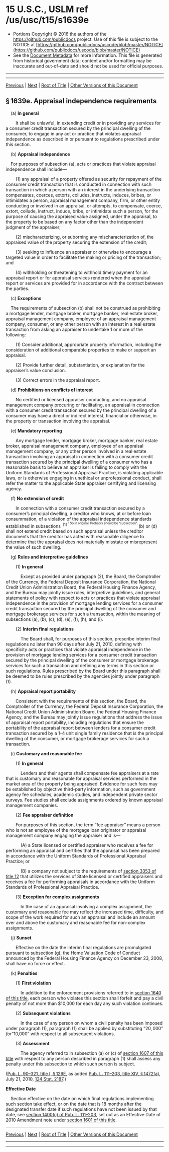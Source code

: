 ---
---

# 15 U.S.C., USLM ref /us/usc/t15/s1639e

* Portions Copyright © 2016 the authors of the https://github.com/publicdocs project.
  Use of this file is subject to the NOTICE at [https://github.com/publicdocs/uscode/blob/master/NOTICE](https://github.com/publicdocs/uscode/blob/master/NOTICE)
* See the [Document Metadata](././../../../../../..//README.md) for more information.
  This file is generated from historical government data; content and/or formatting may be inaccurate and out-of-date and should not be used for official purposes.

----------
----------

[Previous](./../../../../../..//us/usc/t15/ch41/schI/ptB/m__us_usc_t15_s1639d.md) | [Next](./../../../../../..//us/usc/t15/ch41/schI/ptB/m__us_usc_t15_s1639f.md) | [Root of Title](./../../../../../../) | [Other Versions of this Document](https://publicdocs.github.io/go/links?ns=uslm&ref=%2Fus%2Fusc%2Ft15%2Fs1639e)

## § 1639e. Appraisal independence requirements

    (a) __In general__ 

        It shall be unlawful, in extending credit or in providing any services for a consumer credit transaction secured by the principal dwelling of the consumer, to engage in any act or practice that violates appraisal independence as described in or pursuant to regulations prescribed under this section.

    (b) __Appraisal independence__ 

    For purposes of subsection (a), acts or practices that violate appraisal independence shall include—

        (1) any appraisal of a property offered as security for repayment of the consumer credit transaction that is conducted in connection with such transaction in which a person with an interest in the underlying transaction compensates, coerces, extorts, colludes, instructs, induces, bribes, or intimidates a person, appraisal management company, firm, or other entity conducting or involved in an appraisal, or attempts, to compensate, coerce, extort, collude, instruct, induce, bribe, or intimidate such a person, for the purpose of causing the appraised value assigned, under the appraisal, to the property to be based on any factor other than the independent judgment of the appraiser;

        (2) mischaracterizing, or suborning any mischaracterization of, the appraised value of the property securing the extension of the credit;

        (3) seeking to influence an appraiser or otherwise to encourage a targeted value in order to facilitate the making or pricing of the transaction; and

        (4) withholding or threatening to withhold timely payment for an appraisal report or for appraisal services rendered when the appraisal report or services are provided for in accordance with the contract between the parties.

    (c) __Exceptions__ 

    The requirements of subsection (b) shall not be construed as prohibiting a mortgage lender, mortgage broker, mortgage banker, real estate broker, appraisal management company, employee of an appraisal management company, consumer, or any other person with an interest in a real estate transaction from asking an appraiser to undertake 1 or more of the following:

        (1) Consider additional, appropriate property information, including the consideration of additional comparable properties to make or support an appraisal.

        (2) Provide further detail, substantiation, or explanation for the appraiser’s value conclusion.

        (3) Correct errors in the appraisal report.

    (d) __Prohibitions on conflicts of interest__ 

        No certified or licensed appraiser conducting, and no appraisal management company procuring or facilitating, an appraisal in connection with a consumer credit transaction secured by the principal dwelling of a consumer may have a direct or indirect interest, financial or otherwise, in the property or transaction involving the appraisal.

    (e) __Mandatory reporting__ 

        Any mortgage lender, mortgage broker, mortgage banker, real estate broker, appraisal management company, employee of an appraisal management company, or any other person involved in a real estate transaction involving an appraisal in connection with a consumer credit transaction secured by the principal dwelling of a consumer who has a reasonable basis to believe an appraiser is failing to comply with the Uniform Standards of Professional Appraisal Practice, is violating applicable laws, or is otherwise engaging in unethical or unprofessional conduct, shall refer the matter to the applicable State appraiser certifying and licensing agency.

    (f) __No extension of credit__ 

        In connection with a consumer credit transaction secured by a consumer’s principal dwelling, a creditor who knows, at or before loan consummation, of a violation of the appraisal independence standards established in subsections  <sup>\[1\]</sup>  <sup><sup> 1 So in original. Probably should be “subsection”. </sup></sup>  (b) or (d) shall not extend credit based on such appraisal unless the creditor documents that the creditor has acted with reasonable diligence to determine that the appraisal does not materially misstate or misrepresent the value of such dwelling.

    (g) __Rules and interpretive guidelines__ 

        (1) __In general__ 

            Except as provided under paragraph (2), the Board, the Comptroller of the Currency, the Federal Deposit Insurance Corporation, the National Credit Union Administration Board, the Federal Housing Finance Agency, and the Bureau may jointly issue rules, interpretive guidelines, and general statements of policy with respect to acts or practices that violate appraisal independence in the provision of mortgage lending services for a consumer credit transaction secured by the principal dwelling of the consumer and mortgage brokerage services for such a transaction, within the meaning of subsections (a), (b), (c), (d), (e), (f), (h), and (i).

        (2) __Interim final regulations__ 

            The Board shall, for purposes of this section, prescribe interim final regulations no later than 90 days after July 21, 2010, defining with specificity acts or practices that violate appraisal independence in the provision of mortgage lending services for a consumer credit transaction secured by the principal dwelling of the consumer or mortgage brokerage services for such a transaction and defining any terms in this section or such regulations. Rules prescribed by the Board under this paragraph shall be deemed to be rules prescribed by the agencies jointly under paragraph (1).

    (h) __Appraisal report portability__ 

        Consistent with the requirements of this section, the Board, the Comptroller of the Currency, the Federal Deposit Insurance Corporation, the National Credit Union Administration Board, the Federal Housing Finance Agency, and the Bureau may jointly issue regulations that address the issue of appraisal report portability, including regulations that ensure the portability of the appraisal report between lenders for a consumer credit transaction secured by a 1-4 unit single family residence that is the principal dwelling of the consumer, or mortgage brokerage services for such a transaction.

    (i) __Customary and reasonable fee__ 

        (1) __In general__ 

            Lenders and their agents shall compensate fee appraisers at a rate that is customary and reasonable for appraisal services performed in the market area of the property being appraised. Evidence for such fees may be established by objective third-party information, such as government agency fee schedules, academic studies, and independent private sector surveys. Fee studies shall exclude assignments ordered by known appraisal management companies.

        (2) __Fee appraiser definition__ 

        For purposes of this section, the term “fee appraiser” means a person who is not an employee of the mortgage loan originator or appraisal management company engaging the appraiser and is—

            (A) a State licensed or certified appraiser who receives a fee for performing an appraisal and certifies that the appraisal has been prepared in accordance with the Uniform Standards of Professional Appraisal Practice; or

            (B) a company not subject to the requirements of [section 3353 of title 12][/us/usc/t12/s3353] that utilizes the services of State licensed or certified appraisers and receives a fee for performing appraisals in accordance with the Uniform Standards of Professional Appraisal Practice.

        (3) __Exception for complex assignments__ 

            In the case of an appraisal involving a complex assignment, the customary and reasonable fee may reflect the increased time, difficulty, and scope of the work required for such an appraisal and include an amount over and above the customary and reasonable fee for non-complex assignments.

    (j) __Sunset__ 

        Effective on the date the interim final regulations are promulgated pursuant to subsection (g), the Home Valuation Code of Conduct announced by the Federal Housing Finance Agency on December 23, 2008, shall have no force or effect.

    (k) __Penalties__ 

        (1) __First violation__ 

            In addition to the enforcement provisions referred to in [section 1640 of this title][/us/usc/t15/s1640], each person who violates this section shall forfeit and pay a civil penalty of not more than $10,000 for each day any such violation continues.

        (2) __Subsequent violations__ 

            In the case of any person on whom a civil penalty has been imposed under paragraph (1), paragraph (1) shall be applied by substituting “$20,000” for “$10,000” with respect to all subsequent violations.

        (3) __Assessment__ 

            The agency referred to in subsection (a) or (c) of [section 1607 of this title][/us/usc/t15/s1607] with respect to any person described in paragraph (1) shall assess any penalty under this subsection to which such person is subject.

([Pub. L. 90–321, title I, § 129E][/us/pl/90/321/s129E], as added [Pub. L. 111–203, title XIV, § 1472(a)][/us/pl/111/203/s1472/a], July 21, 2010, [124 Stat. 2187][/us/stat/124/2187].)

 __Effective Date__ 

    Section effective on the date on which final regulations implementing such section take effect, or on the date that is 18 months after the designated transfer date if such regulations have not been issued by that date, see [section 1400(c) of Pub. L. 111–203][/us/pl/111/203/s1400/c], set out as an Effective Date of 2010 Amendment note under [section 1601 of this title][/us/usc/t15/s1601].

----------

[Previous](./../../../../../..//us/usc/t15/ch41/schI/ptB/m__us_usc_t15_s1639d.md) | [Next](./../../../../../..//us/usc/t15/ch41/schI/ptB/m__us_usc_t15_s1639f.md) | [Root of Title](./../../../../../../) | [Other Versions of this Document](https://publicdocs.github.io/go/links?ns=uslm&ref=%2Fus%2Fusc%2Ft15%2Fs1639e)

----------
----------

[/us/usc/t12/s3353]: https://publicdocs.github.io/go/links?ns=uslm&ref=%2Fus%2Fusc%2Ft12%2Fs3353
[/us/usc/t15/s1640]: https://publicdocs.github.io/go/links?ns=uslm&ref=%2Fus%2Fusc%2Ft15%2Fs1640
[/us/usc/t15/s1607]: https://publicdocs.github.io/go/links?ns=uslm&ref=%2Fus%2Fusc%2Ft15%2Fs1607
[/us/pl/90/321/s129E]: https://publicdocs.github.io/go/links?ns=uslm&ref=%2Fus%2Fpl%2F90%2F321%2Fs129E
[/us/pl/111/203/s1472/a]: https://publicdocs.github.io/go/links?ns=uslm&ref=%2Fus%2Fpl%2F111%2F203%2Fs1472%2Fa
[/us/stat/124/2187]: https://publicdocs.github.io/go/links?ns=uslm&ref=%2Fus%2Fstat%2F124%2F2187
[/us/pl/111/203/s1400/c]: https://publicdocs.github.io/go/links?ns=uslm&ref=%2Fus%2Fpl%2F111%2F203%2Fs1400%2Fc
[/us/usc/t15/s1601]: https://publicdocs.github.io/go/links?ns=uslm&ref=%2Fus%2Fusc%2Ft15%2Fs1601


